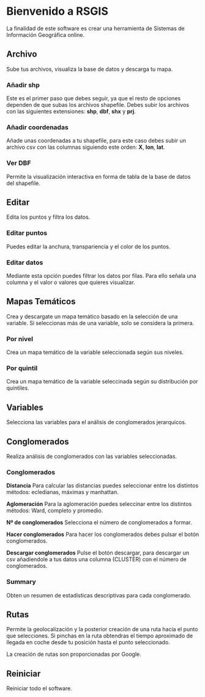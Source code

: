 # Bienvenido a RSGIS
La finalidad de este software es crear una herramienta de Sistemas de Información Geográfica online.

## Archivo
Sube tus archivos, visualiza la base de datos y descarga tu mapa.

### Añadir shp
Este es el primer paso que debes seguir, ya que el resto de opciones dependen de que subas los archivos shapefile. Debes subir los archivos con las siguientes extensiones: **shp**, **dbf**, **shx** y **prj**.

### Añadir coordenadas
Añade unas coordenadas a tu shapefile, para este caso debes subir un archivo csv con las columnas siguiendo este orden: **X**, **lon**, **lat**.

### Ver DBF
Permite la visualización interactiva en forma de tabla de la base de datos del shapefile.

## Editar
Edita los puntos y filtra los datos.

### Editar puntos
Puedes editar la anchura, transpariencia y el color de los puntos.

### Editar datos
Mediante esta opción puedes filtrar los datos por filas. Para ello señala una columna y el valor o valores que quieres visualizar.

## Mapas Temáticos
Crea y descargate un mapa temático basado en la selección de una variable. Si seleccionas más de una variable, solo se considera la primera.

### Por nivel
Crea un mapa temático de la variable seleccionada según sus niveles.

### Por quintil
Crea un mapa temático de la variable seleccinada según su distribución por quintiles.

## Variables
Selecciona las variables para el análisis de conglomerados jerarquicos.

## Conglomerados
Realiza análisis de conglomerados con las variables seleccionadas.

### Conglomerados
**Distancia**
Para calcular las distancias puedes seleccionar entre los distintos métodos: ecledianas, máximas y manhattan.

**Aglomeración**
Para la aglomeración puedes seleccinar entre los distintos métodos: Ward, completo y promedio.

**Nº de conglomerados**
Selecciona el número de conglomerados a formar.

**Hacer conglomerados**
Para hacer los conglomerados debes pulsar el botón conglomerados.

**Descargar conglomerados**
Pulse el botón descargar, para descargar un csv añadiendole a tus datos una columna (CLUSTER) con el número de conglomerados.

### Summary
Obten un resumen de estadísticas descriptivas para cada conglomerado.

## Rutas
Permite la geolocalización y la posterior creación de una ruta hacia el punto que selecciones.
Si pinchas en la ruta obtendras el tiempo aproximado de llegada en coche desde tu posición hasta el punto seleccionado.

La creación de rutas son proporcionadas por Google.

## Reiniciar
Reiniciar todo el software.



